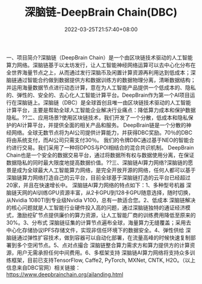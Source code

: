 ﻿---
weight: 
title: "深脑链-DeepBrain Chain(DBC)"
description: "深脑链（DeepBrain Chain）是一个由区块链技术驱动的人工智能算力网络"
date: 2022-03-25T21:57:40+08:00
lastmod: 2022-03-25T16:45:40+08:00
draft: false
authors: ["Metabd"]
featuredImage: "shennaolian-deepbrain-chaindbc.webp"
link: ""
tags: ["数字代币","深脑链-DeepBrain Chain(DBC)"]
categories: ["navigation"]
navigation: ["数字代币"]
lightgallery: true
toc: true
pinned: false
recommend: false
recommend1: false
---
一、项目简介?深脑链（DeepBrain Chain）是一个由区块链技术驱动的人工智能算力网络。深脑链基于以太坊发行，让人工智能神经网络运算可以去中心化分布在全世界海量节点之上，从而通过发行深脑币及闲置计算资源再利用达到低成本；深脑链通过智能合约做到数据提供方和数据训练方的数据物理分离，清晰数据结构；并运用海量数据节点进行动态计算，意在为人工智能产品提供一个低成本的、隐私的、弹性的、安全的、去心化人工智能计算平台。DeepBrain作为第一个AI项目运行在深脑链上。深脑链（DBC）是全球首创且唯一由区块链技术驱动的人工智能计算平台，主要是帮助全球人工智能企业解决行业痛点：降低算力成本和保护数据隐私。??二、应用场景?使用区块链技术，我们开发了一个分散，低成本和隐私保护的AI计算平台，并提供全面的相关产品和服务。
DeepBrain链是一个分散的神经网络。全球无数节点将为AI公司提供计算能力，并获得DBC奖励。70％的DBC将由系统支付，而AI公司只需支付30％。
我们的令牌DBC通过基于NEO的智能合约进行交易。我们采用了一种将DPOS与POI相结合的混合共识机制。
DeepBrain Chain也是一个安全的数据交易平台，通过将数据所有权与数据使用分离，在保证数据隐私的同时最大限度地提高数据价值。??三、深脑链AI算力网络?深脑链的愿景是成为全球最大人工智能算力网络，是完全开放开源的网络，任何人都可以基于深脑链算力网络打造自己的云平台，目前全球基于深脑链打造的云平台已经超过20家，并且在快速增长中。
深脑链AI算力网络的特点如下：1、多种型号机器
深脑链天网的AI训练GPU资源丰富，从2卡GPU到128卡GPU随意选择，随时切换，从Nvidia 1080TI到专业级Nvidia V100，总有一款适合您。2、低成本
深脑链解决的核心问题就是人工智能行业硬件投入高的问题，通过深脑链独特的通证经济模式，激励挖矿节点提供廉价的算力资源，让人工智能厂商的训练费用降低至原来的30%。3、分布式
深脑链征集的计算节点遍布全球，海量算力无缝覆盖；采用去中心化存储协议IPFS存储文件，实现非信任环境下的数据安全。4、弹性供给
深脑链通过弹性扩容技术，做到容器可以自动化部署，在流量高峰的时候快速复制部署到多个空闲节点。5、点对点撮合
深脑链整合算力需求方和算力提供方的计算资源，用户无需承担任何中间费用。6、多框架支持
深脑链AI算力网络将支持众多训练框架，目前已支持TensorFlow, Caffe2, PyTorch, MXNet, CNTK, H2O。（以上信息来自DBC官网）相关链接：
https://www.deepbrainchain.org/ailanding.html
